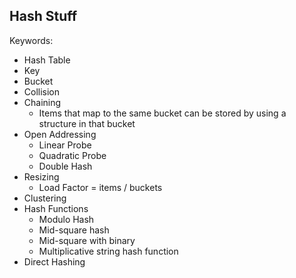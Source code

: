 ## Hash Stuff

Keywords:
- Hash Table
- Key
- Bucket
- Collision
- Chaining
	- Items that map to the same bucket can be stored by using a structure in that bucket
- Open Addressing
	- Linear Probe 
	- Quadratic Probe
	- Double Hash
- Resizing
	- Load Factor = items / buckets
- Clustering
- Hash Functions
	- Modulo Hash
	- Mid-square hash
	- Mid-square with binary
	- Multiplicative string hash function
- Direct Hashing
